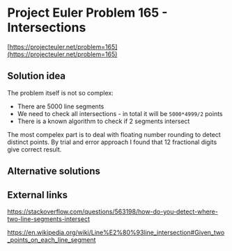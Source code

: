 # Project Euler Problem 165 - Intersections

[https://projecteuler.net/problem=165](https://projecteuler.net/problem=165)

## Solution idea

The problem itself is not so complex:
- There are 5000 line segments
- We need to check all intersections - in total it will be `5000*4999/2` points
- There is a known algorithm to check if 2 segments intersect

The most compelex part is to deal with floating number rounding to detect distinct points. By trial and error approach I found that 12 fractional digits give correct result.

## Alternative solutions

## External links

https://stackoverflow.com/questions/563198/how-do-you-detect-where-two-line-segments-intersect

https://en.wikipedia.org/wiki/Line%E2%80%93line_intersection#Given_two_points_on_each_line_segment